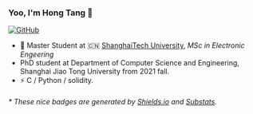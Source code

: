 ### Yoo, I'm Hong Tang 👋

[![GitHub](https://img.shields.io/badge/dynamic/json?logo=github&label=GitHub&labelColor=495867&color=495867&query=%24.data.totalSubs&url=https%3A%2F%2Fapi.spencerwoo.com%2Fsubstats%2F%3Fsource%3Dgithub%26queryKey%3Dhayschan&style=flat-square)](https://github.com/dremofly)

- 🍻 Master Student at 🇨🇳 [ShanghaiTech University](http://metal.shanghaitech.edu.cn/), _MSc in Electronic Engeering_
- PhD student at Department of Computer Science and Engineering, Shanghai Jiao Tong University from 2021 fall.
- ⚡ C / Python / solidity.

<h6>* These nice badges are generated by <a href="https://shields.io/">Shields.io</a> and <a href="https://github.com/spencerwooo/Substats">Substats</a>.</h6>
